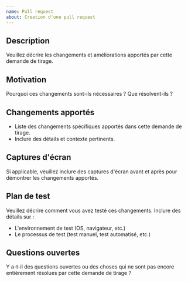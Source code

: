 ```yaml
---
name: Pull request
about: Creation d'une pull request 
---
```


## Description

Veuillez décrire les changements et améliorations apportés par cette demande de tirage.

## Motivation

Pourquoi ces changements sont-ils nécessaires ? Que résolvent-ils ?

## Changements apportés

- Liste des changements spécifiques apportés dans cette demande de tirage.
- Inclure des détails et contexte pertinents.

## Captures d'écran

Si applicable, veuillez inclure des captures d'écran avant et après pour démontrer les changements apportés.

## Plan de test

Veuillez décrire comment vous avez testé ces changements. Inclure des détails sur :
- L'environnement de test (OS, navigateur, etc.)
- Le processus de test (test manuel, test automatisé, etc.)

## Questions ouvertes

Y a-t-il des questions ouvertes ou des choses qui ne sont pas encore entièrement résolues par cette demande de tirage ?
